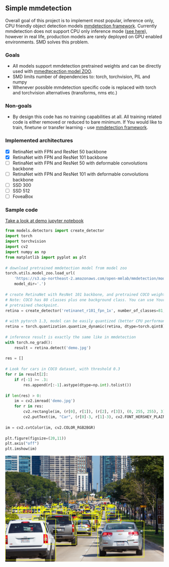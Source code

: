 ## Simple mmdetection 

Overall goal of this project is to implement most popular, inference only, CPU friendly object detection models [mmdetection framework](https://github.com/open-mmlab/mmdetection). Currently mmdetection does not support CPU only inference mode ([see here](https://github.com/open-mmlab/mmdetection/issues/1274)), however in real life, production models are rarely deployed on GPU enabled environments. SMD solves this problem.

### Goals

* All models support mmdetection pretrained weights and can be directly used with [mmedtecection model ZOO](https://github.com/open-mmlab/mmdetection/blob/master/docs/MODEL_ZOO.md).
* SMD limits number of dependencies to: torch, torchvision, PIL and numpy
* Whenever possible mmdetection specific code is replaced with torch and torchvision alternatives (transforms, nms etc.)

### Non-goals

* By design this code has no training capabilities at all. All training related code is either removed or reduced to bare minimum. If You would like to train, finetune or transfer learning - use [mmdetection framework](https://github.com/open-mmlab/mmdetection).

### Implemented architectures

- [x] RetinaNet with FPN and ResNet 50 backbone
- [x] RetinaNet with FPN and ResNet 101 backbone
- [ ] RetinaNet with FPN and ResNet 50 with deformable convolutions backbone
- [ ] RetinaNet with FPN and ResNet 101 with deformable convolutions backbone
- [ ] SSD 300
- [ ] SSD 512
- [ ] FoveaBox

### Sample code

[Take a look at demo jupyter notebook](demo/demo.jpnby)

```python
from models.detectors import create_detector
import torch
import torchvision
import cv2
import numpy as np
from matplotlib import pyplot as plt

# download pretrained mmdetection model from model zoo
torch.utils.model_zoo.load_url(
    'https://s3.ap-northeast-2.amazonaws.com/open-mmlab/mmdetection/models/retinanet_r101_fpn_1x_20181129-f016f384.pth',
    model_dir='.')

# create RetinaNet with ResNet 101 backbone, and pretrained COCO weights
# Note: COCO has 80 classes plus one background class. You can use Your own model. Just set You number of classes and feed
# pretrained checkpoint.
retina = create_detector('retinanet_r101_fpn_1x', number_of_classes=81, pretrained='retinanet_r101_fpn_1x_20181129-f016f384.pth')

# with pytorch 1.3, model can be easily quantized (better CPU performance, smaller footprint).
retina = torch.quantization.quantize_dynamic(retina, dtype=torch.qint8)

# inference result is exactly the same like in mmdetection
with torch.no_grad():
    result = retina.detect('demo.jpg')

res = []

# Look for cars in COCO dataset, with threshold 0.3
for r in result[2]:
    if r[-1] >= .3:
        res.append(r[:-1].astype(dtype=np.int).tolist())

if len(res) > 0:
    im = cv2.imread('demo.jpg')
    for r in res:
        cv2.rectangle(im, (r[0], r[1]), (r[2], r[3]), (0, 255, 255), 3)
        cv2.putText(im, "Car", (r[0]-3, r[1]-3), cv2.FONT_HERSHEY_PLAIN, 2, (0, 255, 255), 3)

im = cv2.cvtColor(im, cv2.COLOR_RGB2BGR)

plt.figure(figsize=(20,11))
plt.axis("off")
plt.imshow(im)
```

![GitHub Logo](demo/result.jpg)